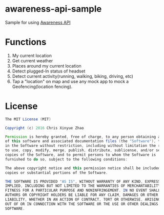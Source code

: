 # awareness-api-sample
Sample for using [Awareness API](https://developers.google.com/awareness/)

# Functions

1. My current location
2. Get current weather
3. Places around my current location
4. Detect plugged-In status of headset
5. Detect current activity(running, walking, biking, driving, etc)
6. Tap a "location" on map and use any mock app to mock a Geofencing(location fencing).

# License

```java
The MIT License (MIT)

Copyright (c) 2016 Chris Xinyue Zhao

Permission is hereby granted, free of charge, to any person obtaining a copy
of this software and associated documentation files (the "Software"), to deal
in the Software without restriction, including without limitation the rights
to use, copy, modify, merge, publish, distribute, sublicense, and/or sell
copies of the Software, and to permit persons to whom the Software is
furnished to do so, subject to the following conditions:

The above copyright notice and this permission notice shall be included in all
copies or substantial portions of the Software.

THE SOFTWARE IS PROVIDED "AS IS", WITHOUT WARRANTY OF ANY KIND, EXPRESS OR
IMPLIED, INCLUDING BUT NOT LIMITED TO THE WARRANTIES OF MERCHANTABILITY,
FITNESS FOR A PARTICULAR PURPOSE AND NONINFRINGEMENT. IN NO EVENT SHALL THE
AUTHORS OR COPYRIGHT HOLDERS BE LIABLE FOR ANY CLAIM, DAMAGES OR OTHER
LIABILITY, WHETHER IN AN ACTION OF CONTRACT, TORT OR OTHERWISE, ARISING FROM,
OUT OF OR IN CONNECTION WITH THE SOFTWARE OR THE USE OR OTHER DEALINGS IN THE
SOFTWARE.

```

